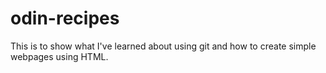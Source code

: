 # odin-recipes

This is to show what I've learned about using git and how to create simple webpages using HTML.